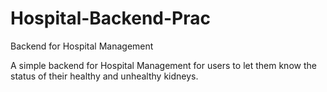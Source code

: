 # Hospital-Backend-Prac
Backend for Hospital Management 

A simple backend for Hospital Management for users to let them know the status of their healthy and unhealthy kidneys.
